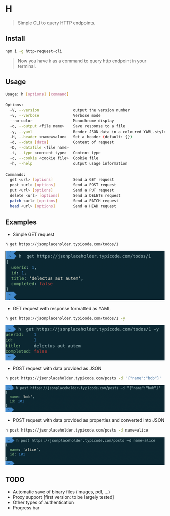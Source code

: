 # H

> Simple CLI to query HTTP endpoints.

## Install

```bash
npm i -g http-request-cli
```

> Now you have `h` as a command to query http endpoint in your terminal.

## Usage

```bash
Usage: h [options] [command]

Options:
  -V, --version               output the version number
  -v, --verbose               Verbose mode
  --no-color                  Monochrome display
  -o, --output <file name>    Save response to a file
  -y, --yaml                  Render JSON data in a coloured YAML-style
  -H, --header <name=value>   Set a header (default: {})
  -d, --data [data]           Content of request
  -D, --datafile <file name>  
  -t, --type <content type>   Content type
  -c, --cookie <cookie file>  Cookie file
  -h, --help                  output usage information

Commands:
  get <url> [options]         Send a GET request
  post <url> [options]        Send a POST request
  put <url> [options]         Send a PUT request
  delete <url> [options]      Send a DELETE request
  patch <url> [options]       Send a PATCH request
  head <url> [options]        Send a HEAD request
```

## Examples

* Simple GET request

```bash
h get https://jsonplaceholder.typicode.com/todos/1
```

![simple query](docs/simple-get.png)

* GET request with response formatted as YAML

```bash
h get https://jsonplaceholder.typicode.com/todos/1 -y
```

![simple query yaml](docs/simple-get-yaml.png)

* POST request with data provided as JSON

```bash
h post https://jsonplaceholder.typicode.com/posts -d '{"name":"bob"}'
```

![post json](docs/post-json.png)

* POST request with data provided as properties and converted into JSON

```bash
h post https://jsonplaceholder.typicode.com/posts -d name=alice
```

![post props](docs/post-props.png)


## TODO

* Automatic save of binary files (images, pdf, ...)
* Proxy support [first version: to be largely tested]
* Other types of authentication
* Progress bar 
